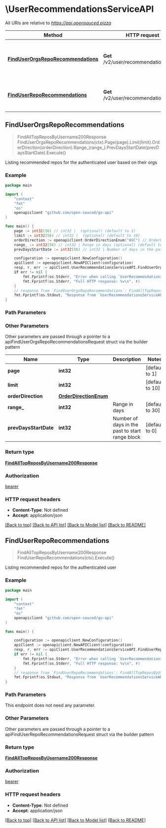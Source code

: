 # \UserRecommendationsServiceAPI

All URIs are relative to *https://api.opensauced.pizza*

Method | HTTP request | Description
------------- | ------------- | -------------
[**FindUserOrgsRepoRecommendations**](UserRecommendationsServiceAPI.md#FindUserOrgsRepoRecommendations) | **Get** /v2/user/recommendations/orgs | Listing recommended repos for the authenticated user based on their orgs
[**FindUserRepoRecommendations**](UserRecommendationsServiceAPI.md#FindUserRepoRecommendations) | **Get** /v2/user/recommendations/repos | Listing recommended repos for the authenticated user



## FindUserOrgsRepoRecommendations

> FindAllTopReposByUsername200Response FindUserOrgsRepoRecommendations(ctx).Page(page).Limit(limit).OrderDirection(orderDirection).Range_(range_).PrevDaysStartDate(prevDaysStartDate).Execute()

Listing recommended repos for the authenticated user based on their orgs

### Example

```go
package main

import (
    "context"
    "fmt"
    "os"
    openapiclient "github.com/open-sauced/go-api"
)

func main() {
    page := int32(56) // int32 |  (optional) (default to 1)
    limit := int32(56) // int32 |  (optional) (default to 10)
    orderDirection := openapiclient.OrderDirectionEnum("ASC") // OrderDirectionEnum |  (optional)
    range_ := int32(56) // int32 | Range in days (optional) (default to 30)
    prevDaysStartDate := int32(56) // int32 | Number of days in the past to start range block (optional) (default to 0)

    configuration := openapiclient.NewConfiguration()
    apiClient := openapiclient.NewAPIClient(configuration)
    resp, r, err := apiClient.UserRecommendationsServiceAPI.FindUserOrgsRepoRecommendations(context.Background()).Page(page).Limit(limit).OrderDirection(orderDirection).Range_(range_).PrevDaysStartDate(prevDaysStartDate).Execute()
    if err != nil {
        fmt.Fprintf(os.Stderr, "Error when calling `UserRecommendationsServiceAPI.FindUserOrgsRepoRecommendations``: %v\n", err)
        fmt.Fprintf(os.Stderr, "Full HTTP response: %v\n", r)
    }
    // response from `FindUserOrgsRepoRecommendations`: FindAllTopReposByUsername200Response
    fmt.Fprintf(os.Stdout, "Response from `UserRecommendationsServiceAPI.FindUserOrgsRepoRecommendations`: %v\n", resp)
}
```

### Path Parameters



### Other Parameters

Other parameters are passed through a pointer to a apiFindUserOrgsRepoRecommendationsRequest struct via the builder pattern


Name | Type | Description  | Notes
------------- | ------------- | ------------- | -------------
 **page** | **int32** |  | [default to 1]
 **limit** | **int32** |  | [default to 10]
 **orderDirection** | [**OrderDirectionEnum**](OrderDirectionEnum.md) |  | 
 **range_** | **int32** | Range in days | [default to 30]
 **prevDaysStartDate** | **int32** | Number of days in the past to start range block | [default to 0]

### Return type

[**FindAllTopReposByUsername200Response**](FindAllTopReposByUsername200Response.md)

### Authorization

[bearer](../README.md#bearer)

### HTTP request headers

- **Content-Type**: Not defined
- **Accept**: application/json

[[Back to top]](#) [[Back to API list]](../README.md#documentation-for-api-endpoints)
[[Back to Model list]](../README.md#documentation-for-models)
[[Back to README]](../README.md)


## FindUserRepoRecommendations

> FindAllTopReposByUsername200Response FindUserRepoRecommendations(ctx).Execute()

Listing recommended repos for the authenticated user

### Example

```go
package main

import (
    "context"
    "fmt"
    "os"
    openapiclient "github.com/open-sauced/go-api"
)

func main() {

    configuration := openapiclient.NewConfiguration()
    apiClient := openapiclient.NewAPIClient(configuration)
    resp, r, err := apiClient.UserRecommendationsServiceAPI.FindUserRepoRecommendations(context.Background()).Execute()
    if err != nil {
        fmt.Fprintf(os.Stderr, "Error when calling `UserRecommendationsServiceAPI.FindUserRepoRecommendations``: %v\n", err)
        fmt.Fprintf(os.Stderr, "Full HTTP response: %v\n", r)
    }
    // response from `FindUserRepoRecommendations`: FindAllTopReposByUsername200Response
    fmt.Fprintf(os.Stdout, "Response from `UserRecommendationsServiceAPI.FindUserRepoRecommendations`: %v\n", resp)
}
```

### Path Parameters

This endpoint does not need any parameter.

### Other Parameters

Other parameters are passed through a pointer to a apiFindUserRepoRecommendationsRequest struct via the builder pattern


### Return type

[**FindAllTopReposByUsername200Response**](FindAllTopReposByUsername200Response.md)

### Authorization

[bearer](../README.md#bearer)

### HTTP request headers

- **Content-Type**: Not defined
- **Accept**: application/json

[[Back to top]](#) [[Back to API list]](../README.md#documentation-for-api-endpoints)
[[Back to Model list]](../README.md#documentation-for-models)
[[Back to README]](../README.md)

